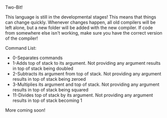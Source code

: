 Two-Bit!

This language is still in the developmental stages!  This means that things can change quickly.  Whenever changes happen, all old compilers will be left alone, but a new folder will be added with the new compiler.  If code from somewhere else isn't working, make sure you have the correct version of the compiler!

Command List:

* 0-Separates commands
* 1-Adds top of stack to its argument.  Not providing any argument results in top of stack being doubled
* 2-Subtracts its argument from top of stack.  Not providing any argument results in top of stack being zeroed
* 3-Multiplies its argument and top of stack.  Not providing any argument results in top of stack being squared
* 11-Divides top of stack by its argument.  Not providing any argument results in top of stack becoming 1


More coming soon!

